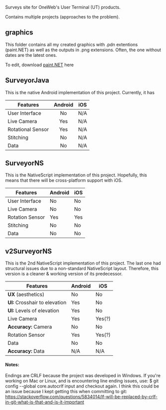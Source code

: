 Surveys site for OneWeb's User Terminal (UT) products.

Contains multiple projects (approaches to the problem).

## **graphics**

This folder contains all my created graphics with .pdn extentions (paint.NET) as well as the outputs in .png extensions. 
Often, the one without dates are the latest ones.

To edit, download [paint.NET](http://www.getpaint.net "paint.NET download page") here

## **SurveyorJava**

This is the native Android implementation of this project.
Currently, it has

| Features | Android | iOS |
| ------- |:----:|:---:|
| User Interface | No | N/A |
| Live Camera | Yes | N/A |
| Rotational Sensor | Yes | N/A |
| Stitching | No | N/A |
| Data | No | N/A |

## **SurveyorNS**

This is the NativeScript implementation of this project. Hopefully, this means that there will be cross-platform support with iOS.

Features | Android | iOS
--- | --- | ---
User Interface | No | No
Live Camera | No | No
Rotation Sensor | Yes | Yes
Stitching | No | No
Data | No | No

## **v2SurveyorNS**

This is the 2nd NativeScript implementation of this project. The last one had structural issues due to a non-standard NativeScript layout.
Therefore, this version is a cleaner & working version of its predecessor.

Features | Android | iOS
--- | --- | ---
**UX** (aesthetics) | No | No
**UI:** Crosshair to elevation | Yes | No
**UI:** Levels of elevation | Yes | No
Live Camera | Yes | Yes(?)
**Accuracy:** Camera | No | No
Rotation Sensor | Yes | Yes(?)
Data | No | No
**Accuracy:** Data | N/A | N/A

#### Notes:

Endings are CRLF because the project was developed in Windows. If you're working on Mac or Linux, and is encountering line ending issues, use:
$ git config --global core.autocrlf input
and checkout again. I think this could be an issue because I kept getting this when committing to git:
https://stackoverflow.com/questions/5834014/lf-will-be-replaced-by-crlf-in-git-what-is-that-and-is-it-important
